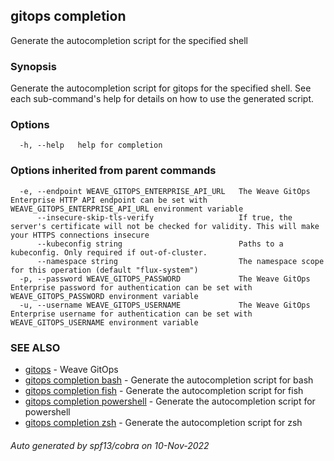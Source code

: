 ## gitops completion

Generate the autocompletion script for the specified shell

### Synopsis

Generate the autocompletion script for gitops for the specified shell.
See each sub-command's help for details on how to use the generated script.


### Options

```
  -h, --help   help for completion
```

### Options inherited from parent commands

```
  -e, --endpoint WEAVE_GITOPS_ENTERPRISE_API_URL   The Weave GitOps Enterprise HTTP API endpoint can be set with WEAVE_GITOPS_ENTERPRISE_API_URL environment variable
      --insecure-skip-tls-verify                   If true, the server's certificate will not be checked for validity. This will make your HTTPS connections insecure
      --kubeconfig string                          Paths to a kubeconfig. Only required if out-of-cluster.
      --namespace string                           The namespace scope for this operation (default "flux-system")
  -p, --password WEAVE_GITOPS_PASSWORD             The Weave GitOps Enterprise password for authentication can be set with WEAVE_GITOPS_PASSWORD environment variable
  -u, --username WEAVE_GITOPS_USERNAME             The Weave GitOps Enterprise username for authentication can be set with WEAVE_GITOPS_USERNAME environment variable
```

### SEE ALSO

* [gitops](gitops.md)	 - Weave GitOps
* [gitops completion bash](gitops_completion_bash.md)	 - Generate the autocompletion script for bash
* [gitops completion fish](gitops_completion_fish.md)	 - Generate the autocompletion script for fish
* [gitops completion powershell](gitops_completion_powershell.md)	 - Generate the autocompletion script for powershell
* [gitops completion zsh](gitops_completion_zsh.md)	 - Generate the autocompletion script for zsh

###### Auto generated by spf13/cobra on 10-Nov-2022
